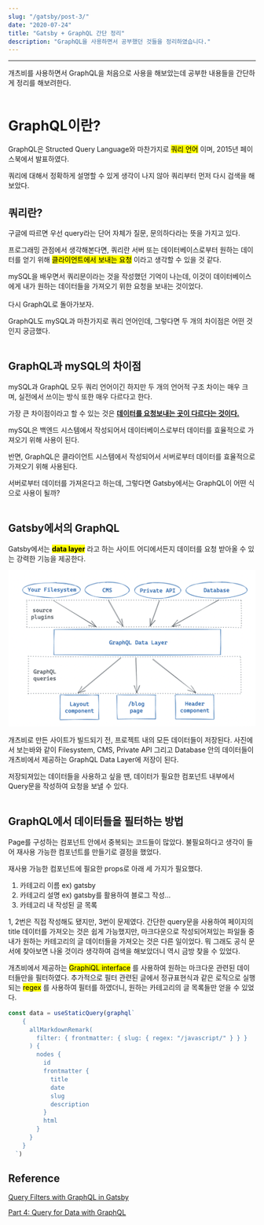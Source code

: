 ```yaml
---
slug: "/gatsby/post-3/"
date: "2020-07-24"
title: "Gatsby + GraphQL 간단 정리"
description: "GraphQL을 사용하면서 공부했던 것들을 정리하였습니다."
---
```


***

개츠비를 사용하면서 GraphQL을 처음으로 사용을 해보았는데 공부한 내용들을 간단하게 정리를 해보려한다.
<br></br>


# GraphQL이란?

GraphQL은 Structed Query Language와 마찬가지로 <mark>쿼리 언어</mark> 이며, 2015년 페이스북에서 발표하였다.

쿼리에 대해서 정확하게 설명할 수 있게 생각이 나지 않아 쿼리부터 먼저 다시 검색을 해보았다.

## 쿼리란?

구글에 따르면 우선 query라는 단어 자체가 질문, 문의하다라는 뜻을 가지고 있다. 

프로그래밍 관점에서 생각해본다면, 쿼리란 서버 또는 데이터베이스로부터 원하는 데이터를 얻기 위해 <mark>클라이언트에서 보내는 요청</mark> 이라고 생각할 수 있을 것 같다. 

mySQL을 배우면서 쿼리문이라는 것을 작성했던 기억이 나는데, 이것이 데이터베이스에게 내가 원하는 데이터들을 가져오기 위한 요청을 보내는 것이었다.
<br></br>
다시 GraphQL로 돌아가보자.

GraphQL도 mySQL과 마찬가지로 쿼리 언어인데, 그렇다면 두 개의 차이점은 어떤 것인지 궁금했다.
<br></br>
## GraphQL과 mySQL의 차이점

mySQL과 GraphQL 모두 쿼리 언어이긴 하지만 두 개의 언어적 구조 차이는 매우 크며, 실전에서 쓰이는 방식 또한 매우 다르다고 한다.

가장 큰 차이점이라고 할 수 있는 것은 <u>**데이터를 요청보내는 곳이 다르다는 것이다.**</u>

mySQL은 백엔드 시스템에서 작성되어서 데이터베이스로부터 데이터를 효율적으로 가져오기 위해 사용이 된다.

반면, GraphQL은 클라이언트 시스템에서 작성되어서 서버로부터 데이터를 효율적으로 가져오기 위해 사용된다.


서버로부터 데이터를 가져온다고 하는데, 그렇다면 Gatsby에서는 GraphQL이 어떤 식으로 사용이 될까?
<br></br>
## Gatsby에서의 GraphQL

Gatsby에서는 <mark>**data layer**</mark> 라고 하는 사이트 어디에서든지 데이터를 요청 받아올 수 있는 강력한 기능을 제공한다.

![dataLayer](./images/dataLayer.png)

개츠비로 만든 사이트가 빌드되기 전, 프로젝트 내의 모든 데이터들이 저장된다. 사진에서 보는바와 같이 Filesystem, CMS, Private API 그리고 Database 안의 데이터들이 개츠비에서 제공하는 GraphQL Data Layer에 저장이 된다.

저장되져있는 데이터들을 사용하고 싶을 땐, 데이터가 필요한 컴포넌트 내부에서 Query문을 작성하여 요청을 보낼 수 있다.
<br></br>

## GraphQL에서 데이터들을 필터하는 방법

Page를 구성하는 컴포넌트 안에서 중복되는 코드들이 많았다. 불필요하다고 생각이 들어 재사용 가능한 컴포넌트를 만들기로 결정을 했었다.

재사용 가능한 컴포넌트에 필요한 props로 아래 세 가지가 필요했다. 

1. 카테고리 이름 ex) gatsby
2. 카테고리 설명 ex) gatsby를 활용하여 블로그 작성...
3. 카테고리 내 작성된 글 목록

1, 2번은 직접 작성해도 됐지만, 3번이 문제였다. 
간단한 query문을 사용하여 페이지의 title 데이터를 가져오는 것은 쉽게 가능했지만, 마크다운으로 작성되어져있는 파일들 중 내가 원하는 카테고리의 글 데이터들을 가져오는 것은 다른 일이었다. 뭐 그래도 공식 문서에 찾아보면 나올 것이라 생각하여 검색을 해보았더니 역시 금방 찾을 수 있었다.

개츠비에서 제공하는 <mark>GraphiQL interface</mark> 를 사용하여 원하는 마크다운 관련된 데이터들만을 필터하였다. 추가적으로 필터 관련된 글에서 정규표현식과 같은 로직으로 실행되는 <mark>regex</mark> 를 사용하여 필터를 하였더니, 원하는 카테고리의 글 목록들만 얻을 수 있었다.


```javascript
const data = useStaticQuery(graphql`
    {
      allMarkdownRemark(
        filter: { frontmatter: { slug: { regex: "/javascript/" } } }
      ) {
        nodes {
          id
          frontmatter {
            title
            date
            slug
            description
          }
          html
        }
      }
    }
  `)
```

## Reference

[Query Filters with GraphQL in Gatsby](https://www.gatsbyjs.com/docs/query-filters/)

[Part 4: Query for Data with GraphQL](https://www.gatsbyjs.com/docs/tutorial/part-4/)






















